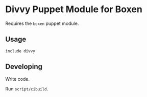 # Divvy Puppet Module for Boxen

Requires the `boxen` puppet module.

## Usage

```puppet
include divvy
```

## Developing

Write code.

Run `script/cibuild`.
